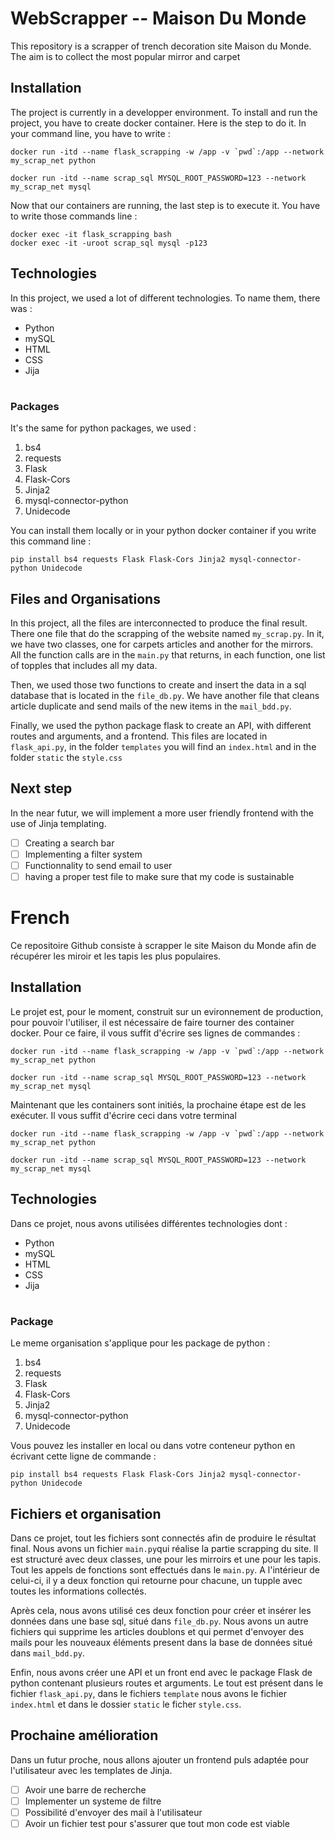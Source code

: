 # WebScrapper -- Maison Du Monde

This repository is a scrapper of trench decoration site Maison du Monde. The aim is to collect the most popular mirror and carpet


## Installation
The project is currently in a developper environment. To install and run the project, you have to create docker container. Here is the step to do it. In your command line, you have to write :

    docker run -itd --name flask_scrapping -w /app -v `pwd`:/app --network my_scrap_net python
 
    docker run -itd --name scrap_sql MYSQL_ROOT_PASSWORD=123 --network my_scrap_net mysql

Now that our containers are running, the last step is to execute it. You have to write those commands line :

    docker exec -it flask_scrapping bash
    docker exec -it -uroot scrap_sql mysql -p123

## Technologies

In this project, we used a lot of different technologies. To name them, there was : 
 - Python							
 - mySQL
 - HTML
 - CSS
 - Jija
 
 #
 ### Packages

It's the same for python packages, we used :


 1. bs4
 2. requests
 3. Flask
 4. Flask-Cors
 5. Jinja2
 6. mysql-connector-python
 7. Unidecode
 
 You can install them locally or in your python docker container if you write this command line :

    pip install bs4 requests Flask Flask-Cors Jinja2 mysql-connector-python Unidecode

## Files and Organisations

In this project, all the files are interconnected to produce the final result.
There one file that do the scrapping of the website named `my_scrap.py`.
In it, we have two classes, one for carpets articles and another for the mirrors. All the function calls are in the `main.py` that returns, in each function, one list of topples that includes all my data.

Then, we used those two functions to create and insert the data in a sql database that is located in the `file_db.py`. We have another file that cleans article duplicate and send mails of the new items in the `mail_bdd.py`.

Finally, we used the python package flask to create an API, with different routes and arguments, and a frontend. This files are located in `flask_api.py`, in the folder `templates` you will find an `index.html` and in the folder `static` the `style.css`


## Next step

In the near futur, we will implement a more user friendly frontend with the use of Jinja templating.

 - [ ] Creating a search bar
 - [ ] Implementing a filter system 
 - [ ] Functionnality to send email to user
 - [ ] having a proper test file to make sure that my code is sustainable
 #
 
# French

Ce repositoire Github consiste à scrapper le site Maison du Monde afin de récupérer les miroir et les tapis les plus populaires. 

## Installation
Le projet est, pour le moment, construit sur un evironnement de production, pour pouvoir l'utiliser, il est nécessaire de faire tourner des container docker. Pour ce faire, il vous suffit d'écrire ses lignes de commandes :

    docker run -itd --name flask_scrapping -w /app -v `pwd`:/app --network my_scrap_net python
    
    docker run -itd --name scrap_sql MYSQL_ROOT_PASSWORD=123 --network my_scrap_net mysql
    
Maintenant que les containers sont initiés, la prochaine étape est de les exécuter. Il vous suffit d'écrire ceci dans votre terminal

    docker run -itd --name flask_scrapping -w /app -v `pwd`:/app --network my_scrap_net python
    
    docker run -itd --name scrap_sql MYSQL_ROOT_PASSWORD=123 --network my_scrap_net mysql

## Technologies
Dans ce projet, nous avons utilisées différentes technologies dont : 
 - Python							
 - mySQL
 - HTML
 - CSS
 - Jija
 
 #
 ### Package
 
 Le meme organisation s'applique pour les package de python :

 1. bs4
 2. requests
 3. Flask
 4. Flask-Cors
 5. Jinja2
 6. mysql-connector-python
 7. Unidecode
 
Vous pouvez les installer en local ou dans votre conteneur python en écrivant cette ligne de commande :


    pip install bs4 requests Flask Flask-Cors Jinja2 mysql-connector-python Unidecode


## Fichiers et organisation

Dans ce projet, tout les fichiers sont connectés afin de produire le résultat final. Nous avons un fichier `main.py`qui réalise la partie scrapping du site.
Il est structuré avec deux classes, une pour les mirroirs et une pour les tapis. Tout les appels de fonctions sont effectués dans le `main.py`. A l'intérieur de celui-ci, il y a deux fonction qui retourne pour chacune, un tupple avec toutes les informations collectés.

Après cela, nous avons utilisé ces deux fonction pour créer et insérer les données dans une base sql, situé dans `file_db.py`. Nous avons un autre fichiers qui supprime les articles doublons et qui permet d'envoyer des mails pour les nouveaux éléments present dans la base de données situé dans `mail_bdd.py`.

Enfin, nous avons créer une API et un front end avec le package Flask de python contenant plusieurs routes et arguments. Le tout est présent dans le fichier `flask_api.py`, dans le fichiers `template` nous avons le fichier `index.html` et dans le dossier `static` le ficher `style.css`.

## Prochaine amélioration
Dans un futur proche, nous allons ajouter un frontend puls adaptée pour l'utilisateur avec les templates de Jinja.

 - [ ] Avoir une barre de recherche
 - [ ] Implementer un systeme de filtre
 - [ ] Possibilité d'envoyer des mail à l'utilisateur
 - [ ] Avoir un fichier test pour s'assurer que tout mon code est viable
